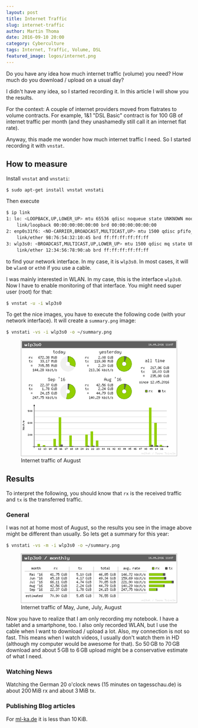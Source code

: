 ```yaml
---
layout: post
title: Internet Traffic
slug: internet-traffic
author: Martin Thoma
date: 2016-09-10 20:00
category: Cyberculture
tags: Internet, Traffic, Volume, DSL
featured_image: logos/internet.png
---
```

Do you have any idea how much internet traffic (volume) you need? How much do
you download / upload on a usual day?

I didn't have any idea, so I started recording it. In this article I will show
you the results.

For the context: A couple of internet providers moved from flatrates to volume
contracts. For example, 1&amp;1 "DSL Basic" contract is for 100 GB of internet
traffic per month (and they unashamedly still call it an internet flat rate).

Anyway, this made me wonder how much internet traffic I need. So I started
recording it with `vnstat`.


## How to measure

Install `vnstat` and `vnstati`:

```bash
$ sudo apt-get install vnstat vnstati
```

Then execute

```bash
$ ip link
1: lo: <LOOPBACK,UP,LOWER_UP> mtu 65536 qdisc noqueue state UNKNOWN mode DEFAULT group default qlen 1
    link/loopback 00:00:00:00:00:00 brd 00:00:00:00:00:00
2: enp0s31f6: <NO-CARRIER,BROADCAST,MULTICAST,UP> mtu 1500 qdisc pfifo_fast state DOWN mode DEFAULT group default qlen 1000
    link/ether 98:76:54:32:10:45 brd ff:ff:ff:ff:ff:ff
3: wlp3s0: <BROADCAST,MULTICAST,UP,LOWER_UP> mtu 1500 qdisc mq state UP mode DORMANT group default qlen 1000
    link/ether 12:34:56:78:90:ab brd ff:ff:ff:ff:ff:ff
```

to find your network interface. In my case, it is `wlp3s0`. In most cases, it
will be `wlan0` or `eth0` if you use a cable.

I was mainly interested in WLAN. In my case, this is the interface `wlp3s0`.
Now I have to enable monitoring of that interface. You might need super user
(root) for that:

```bash
$ vnstat -u -i wlp3s0
```

To get the nice images, you have to execute the following code (with your
network interface). It will create a `summary.png` image:

```bash
$ vnstati -vs -i wlp3s0 -o ~/summary.png
```

<figure class="wp-caption aligncenter img-thumbnail">
    <img src="../images/2016/09/vnstati-august.png" alt="Internet traffic of August" />
    <figcaption class="text-center">Internet traffic of August</figcaption>
</figure>


## Results

To interpret the following, you should know that `rx` is the received traffic
and `tx` is the transferred traffic.


### General

I was not at home most of August, so the results you see in the image above
might be different than usually. So lets get a summary for this year:

```bash
$ vnstati -vs -m -i wlp3s0 -o ~/summary.png
```

<figure class="wp-caption aligncenter img-thumbnail">
    <img src="../images/2016/09/vnstati-2016.png" alt="Internet traffic of May, June, July, August" />
    <figcaption class="text-center">Internet traffic of May, June, July, August</figcaption>
</figure>

Now you have to realize that I am only recording my notebook. I have a tablet
and a smartphone, too. I also only recorded WLAN, but I use the cable when I
want to download / upload a lot. Also, my connection is not so fast. This means
when I watch videos, I usually don't watch them in HD (although my computer
would be awesome for that). So 50&thinsp;GB to 70&thinsp;GB download and about
5&thinsp;GB to 6&thinsp;GB upload might be a conservative estimate of what I
need.


### Watching News

Watching the German 20 o'clock news (15 minutes on tagesschau.de) is about
200&thinsp;MiB rx and about 3&thinsp;MiB tx.


### Publishing Blog articles

For [ml-ka.de](https://ml-ka.de/) it is less than 10&thinsp;KiB.
